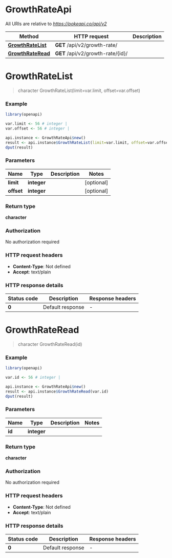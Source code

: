 # GrowthRateApi

All URIs are relative to *https://pokeapi.co/api/v2*

Method | HTTP request | Description
------------- | ------------- | -------------
[**GrowthRateList**](GrowthRateApi.md#GrowthRateList) | **GET** /api/v2/growth-rate/ | 
[**GrowthRateRead**](GrowthRateApi.md#GrowthRateRead) | **GET** /api/v2/growth-rate/{id}/ | 


# **GrowthRateList**
> character GrowthRateList(limit=var.limit, offset=var.offset)



### Example
```R
library(openapi)

var.limit <- 56 # integer | 
var.offset <- 56 # integer | 

api.instance <- GrowthRateApi$new()
result <- api.instance$GrowthRateList(limit=var.limit, offset=var.offset)
dput(result)
```

### Parameters

Name | Type | Description  | Notes
------------- | ------------- | ------------- | -------------
 **limit** | **integer**|  | [optional] 
 **offset** | **integer**|  | [optional] 

### Return type

**character**

### Authorization

No authorization required

### HTTP request headers

 - **Content-Type**: Not defined
 - **Accept**: text/plain

### HTTP response details
| Status code | Description | Response headers |
|-------------|-------------|------------------|
| **0** | Default response |  -  |

# **GrowthRateRead**
> character GrowthRateRead(id)



### Example
```R
library(openapi)

var.id <- 56 # integer | 

api.instance <- GrowthRateApi$new()
result <- api.instance$GrowthRateRead(var.id)
dput(result)
```

### Parameters

Name | Type | Description  | Notes
------------- | ------------- | ------------- | -------------
 **id** | **integer**|  | 

### Return type

**character**

### Authorization

No authorization required

### HTTP request headers

 - **Content-Type**: Not defined
 - **Accept**: text/plain

### HTTP response details
| Status code | Description | Response headers |
|-------------|-------------|------------------|
| **0** | Default response |  -  |

